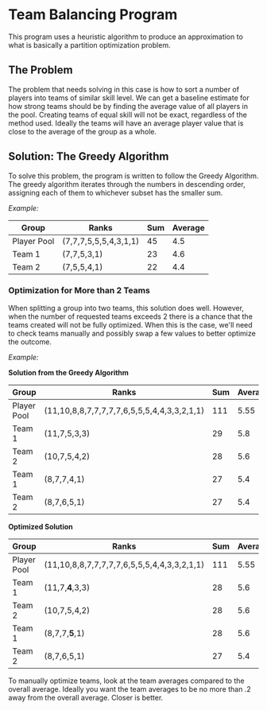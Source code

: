 # Team Balancing Program
This program uses a heuristic algorithm to produce an approximation to what is basically a partition optimization problem.

## The Problem
The problem that needs solving in this case is how to sort a number of players into teams of similar skill level. We can get a baseline estimate for how strong teams should be by finding the average value of all players in the pool. Creating teams of equal skill will not be exact, regardless of the method used. Ideally the teams will have an average player value that is close to the average of the group as a whole.

## Solution: The Greedy Algorithm
To solve this problem, the program is written to follow the Greedy Algorithm. The greedy algorithm iterates through the numbers in descending order, assigning each of them to whichever subset has the smaller sum.

*Example:*

| Group | Ranks | Sum | Average |
| --- | --- | --- | --- |
| Player Pool | (7,7,7,5,5,5,4,3,1,1) | 45 | 4.5 |
| Team 1 | (7,7,5,3,1) | 23 | 4.6 |
| Team 2 | (7,5,5,4,1) | 22 | 4.4 |

### Optimization for More than 2 Teams
When splitting a group into two teams, this solution does well. However, when the number of requested teams exceeds 2 there is a chance that the teams created will not be fully optimized. When this is the case, we'll need to check teams manually and possibly swap a few values to better optimize the outcome.

*Example:*

**Solution from the Greedy Algorithm**

| Group | Ranks | Sum | Average |
| --- | --- | --- | --- |
| Player Pool | (11,10,8,8,7,7,7,7,7,6,5,5,5,4,4,3,3,2,1,1) | 111 | 5.55 |
| Team 1 | (11,7,5,3,3) | 29 | 5.8 |
| Team 2 | (10,7,5,4,2) | 28 | 5.6 |
| Team 1 | (8,7,7,4,1) | 27 | 5.4 |
| Team 2 | (8,7,6,5,1) | 27 | 5.4 |

**Optimized Solution**

| Group | Ranks | Sum | Average |
| --- | --- | --- | --- |
| Player Pool | (11,10,8,8,7,7,7,7,7,6,5,5,5,4,4,3,3,2,1,1) | 111 | 5.55 |
| Team 1 | (11,7,**4**,3,3) | 28 | 5.6 |
| Team 2 | (10,7,5,4,2) | 28 | 5.6 |
| Team 1 | (8,7,7,**5**,1) | 28 | 5.6 |
| Team 2 | (8,7,6,5,1) | 27 | 5.4 |

To manually optimize teams, look at the team averages compared to the overall average. Ideally you want the team averages to be no more than .2 away from the overall average. Closer is better.
